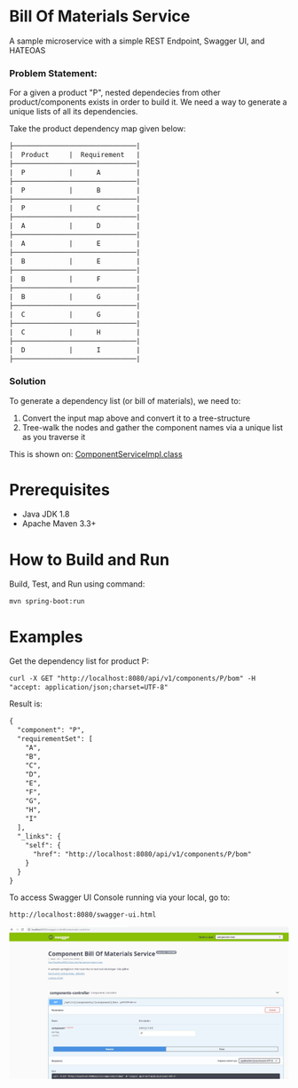 # Bill Of Materials Service

A sample microservice with a simple REST Endpoint, Swagger UI, and HATEOAS 

### Problem Statement: 

For a given a product "P", nested dependecies from other product/components exists in order to build it. 
We need a way to generate a unique lists of all its dependencies.

Take the product dependency map given below:

```
├───────────────────────────────|
|  Product     |  Requirement   |
├───────────────────────────────|
|  P           |      A         |
├───────────────────────────────|
|  P           |      B         |
├───────────────────────────────|
|  P           |      C         |
├───────────────────────────────|
|  A           |      D         |
├───────────────────────────────|
|  A           |      E         |
├───────────────────────────────|
|  B           |      E         |
├───────────────────────────────|
|  B           |      F         |
├───────────────────────────────|
|  B           |      G         |
├───────────────────────────────|
|  C           |      G         |
├───────────────────────────────|
|  C           |      H         |
├───────────────────────────────|
|  D           |      I         |
├───────────────────────────────|

```

### Solution

To generate a dependency list (or bill of materials), we need to:

1. Convert the input map above and convert it to a tree-structure
2. Tree-walk the nodes and gather the component names via a unique list as you traverse it

This is shown on: [ComponentServiceImpl.class](https://github.com/raymundarthur/bill-of-materials-ms/blob/master/src/main/java/com/raymund/bom/service/ComponentServiceImpl.java)


# Prerequisites

+ Java JDK 1.8
+ Apache Maven 3.3+


# How to Build and Run

Build, Test, and Run using command:

```
mvn spring-boot:run

```


# Examples

Get the dependency list for product P:
```
curl -X GET "http://localhost:8080/api/v1/components/P/bom" -H "accept: application/json;charset=UTF-8"
```

Result is:
```
{
  "component": "P",
  "requirementSet": [
    "A",
    "B",
    "C",
    "D",
    "E",
    "F",
    "G",
    "H",
    "I"
  ],
  "_links": {
    "self": {
      "href": "http://localhost:8080/api/v1/components/P/bom"
    }
  }
}
```

To access Swagger UI Console running via your local, go to:
```
http://localhost:8080/swagger-ui.html
```

![Swagger-UI Sample](./docs/swagger-ui.JPG )




